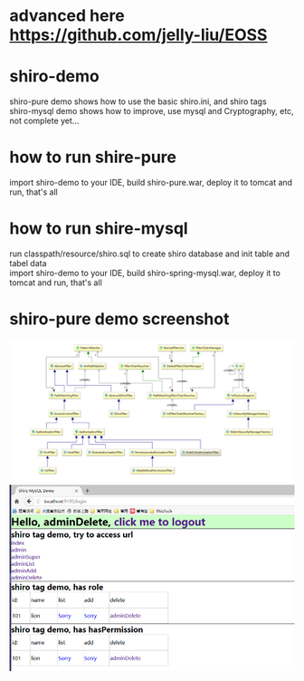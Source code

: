 # advanced here https://github.com/jelly-liu/EOSS

# shiro-demo
shiro-pure demo shows how to use the basic shiro.ini, and shiro tags  
shiro-mysql demo shows how to improve, use mysql and Cryptography, etc, not complete yet...  

# how to run shire-pure
import shiro-demo to your IDE, build shiro-pure.war, deploy it to tomcat and run, that's all

# how to run shire-mysql
run classpath/resource/shiro.sql to create shiro database and init table and tabel data  
import shiro-demo to your IDE, build shiro-spring-mysql.war, deploy it to tomcat and run, that's all

# shiro-pure demo screenshot
![Shiro-Web-Class-Diagram](https://github.com/jelly-liu/shiro-demo/blob/master/Shiro-Web-Class-Diagram.png "Shiro-Web-Class-Diagram")  
![shiro-pure-demo](https://github.com/jelly-liu/shiro-demo/blob/master/shire_pure_demo.png "shiro-pure-demo")  
